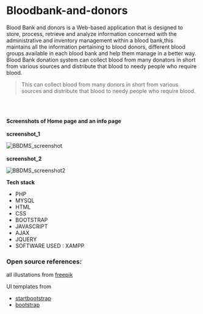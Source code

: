 # Bloodbank-and-donors
Blood Bank and donors is a Web-based application that is designed to store, process, retrieve and analyze information concerned with the administrative and inventory management within a blood bank,this maintains all the information pertaining to blood donors, different blood groups available in each blood bank and help them manage in a better way.
Blood Bank donation system can collect blood from many donators in short from various sources and distribute that blood to needy people who require blood.
> This can collect blood from many donors in short from various sources and distribute that blood to needy people who require blood.
<br>
<br>

**Screenshots of Home page and an info page**
<br>
<br>
**screenshot_1**

![BBDMS_screenshot](https://user-images.githubusercontent.com/51660031/118514488-363b7680-b752-11eb-8aa5-aa3fdb21ea7a.PNG)
<br>
<br>
**screenshot_2**

![BBDMS_screenshot2](https://user-images.githubusercontent.com/51660031/118515492-12c4fb80-b753-11eb-920c-37a33184a3ab.PNG)

**Tech stack** 
 - PHP
 - MYSQL
 - HTML
 - CSS
 - BOOTSTRAP
 - JAVASCRIPT
 - AJAX
 - JQUERY
 - SOFTWARE USED : XAMPP

### Open source references:
 all illustations from [freepik](https://www.freeepik.com)
 
UI templates from
- [startbootstrap](https://www.startbootstrap.com)
- [bootstrap](https://www.bootstrap.com)



